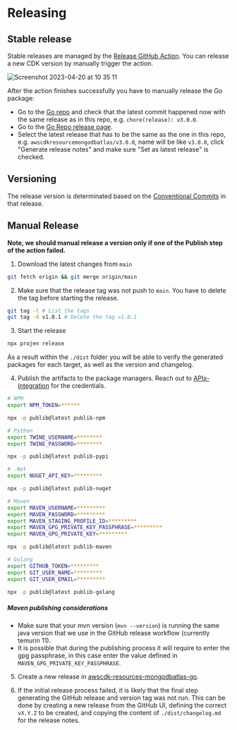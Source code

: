 # Releasing


## Stable release

Stable releases are managed by the [Release GitHub Action](https://github.com/mongodb/awscdk-resources-mongodbatlas/actions/workflows/release.yml). You can release a new CDK version by manually trigger the action.

![Screenshot 2023-04-20 at 10 35 11](https://user-images.githubusercontent.com/5663078/233325734-0f469045-f91b-436c-8dd5-19d1e8f24c57.png)

After the action finishes successfully you have to manually release the Go package:
- Go to the [Go repo](https://github.com/mongodb/awscdk-resources-mongodbatlas-go) and check that the latest commit happened now with the same release as in this repo, e.g. `chore(release): v3.0.0`.
- Go to the [Go Repo release page](https://github.com/mongodb/awscdk-resources-mongodbatlas-go/releases).
- Select the latest release that has to be the same as the one in this repo, e.g. `awscdkresourcemongodbatlas/v3.0.0`, name will be like `v3.0.0`, click "Generate release notes" and make sure "Set as latest release" is checked.

## Versioning
The release version is determinated based on the [Conventional Commits](https://www.conventionalcommits.org/en/v1.0.0/#summary) in that release.


## Manual Release

**Note, we should manual release a version only if one of the Publish step of the action failed.**

1. Download the latest changes from `main`
```bash
git fetch origin && git merge origin/main
```
2. Make sure that the release tag was not push to `main`. You have to delete the tag before starting the release. 
```bash
git tag -l # List the tags
git tag -d v1.0.1 # Delete the tag v1.0.1
``` 

3. Start the release
```bash
npx projen release
```

As a result within the `./dist` folder you will be able to verify the generated packages for each target, as well as the version and changelog.

4. Publish the artifacts to the package managers. Reach out to [APIx-Integration](https://github.com/orgs/mongodb/teams/apix-integrations/members) for the credentials.
```bash
# NPM
export NPM_TOKEN=******

npx -p publib@latest publib-npm

# Python
export TWINE_USERNAME=********
export TWINE_PASSWORD=********

npx -p publib@latest publib-pypi

# .Net
export NUGET_API_KEY=*********

npx -p publib@latest publib-nuget

# Maven
export MAVEN_USERNAME=*********
export MAVEN_PASSWORD=*********
export MAVEN_STAGING_PROFILE_ID=*********
export MAVEN_GPG_PRIVATE_KEY_PASSPHRASE=*********
export MAVEN_GPG_PRIVATE_KEY=*********

npx -p publib@latest publib-maven

# Golang
export GITHUB_TOKEN=*********
export GIT_USER_NAME=*********
export GIT_USER_EMAIL=*********

npx -p publib@latest publib-golang
```

##### Maven publishing considerations
- Make sure that your mvn version (`mvn --version`) is running the same java version that we use in the GitHub release workflow (currently temurin 11).
- It is possible that during the publishing process it will require to enter the gpg passphrase, in this case enter the value defined in `MAVEN_GPG_PRIVATE_KEY_PASSPHRASE`.

5. Create a new release in [awscdk-resources-mongodbatlas-go](https://github.com/mongodb/awscdk-resources-mongodbatlas-go).

6. If the initial release process failed, it is likely that the final step generating the GitHub release and version tag was not run. This can be done by creating a new release from the GitHub UI, defining the correct `vX.Y.Z` to be created, and copying the content of `./dist/changelog.md` for the release notes.
